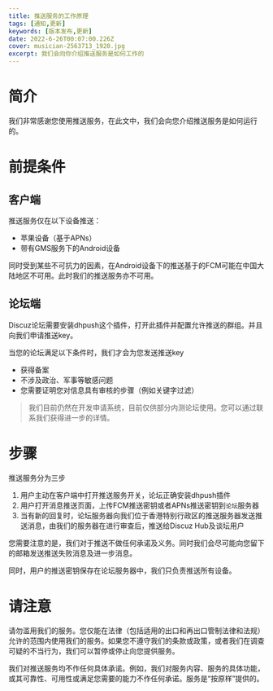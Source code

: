 ```yaml
---
title: 推送服务的工作原理
tags: [通知,更新]
keywords: [版本发布,更新]
date: 2022-6-26T00:07:00.226Z
cover: musician-2563713_1920.jpg
excerpt: 我们会向你介绍推送服务是如何工作的
---
```


# 简介

我们非常感谢您使用推送服务，在此文中，我们会向您介绍推送服务是如何运行的。

# 前提条件

## 客户端

推送服务仅在以下设备推送：

+ 苹果设备（基于APNs）
+ 带有GMS服务下的Android设备

同时受到某些不可抗力的因素，在Android设备下的推送基于的FCM可能在中国大陆地区不可用。此时我们的推送服务亦不可用。

## 论坛端

Discuz论坛需要安装dhpush这个插件，打开此插件并配置允许推送的群组。并且向我们申请推送key。

当您的论坛满足以下条件时，我们才会为您发送推送key

+ 获得备案
+ 不涉及政治、军事等敏感问题
+ 您需要证明您对信息具有审核的步骤（例如关键字过滤）

> 我们目前仍然在开发申请系统，目前仅供部分内测论坛使用。您可以通过联系我们获得进一步的详情。

# 步骤

推送服务分为三步

1. 用户主动在客户端中打开推送服务开关，论坛正确安装dhpush插件
2. 用户打开消息推送页面，上传FCM推送密钥或者APNs推送密钥到`论坛`服务器
3. 当有新的回复时，论坛服务器向我们位于香港特别行政区的推送服务器发送推送消息，由我们的服务器在进行审查后，推送给Discuz Hub及谈坛用户

您需要注意的是，我们对于推送不做任何承诺及义务。同时我们会尽可能向您留下的邮箱发送推送失败消息及进一步消息。

同时，用户的推送密钥保存在论坛服务器中，我们只负责推送所有设备。

# 请注意

请勿滥用我们的服务。您仅能在法律（包括适用的出口和再出口管制法律和法规）允许的范围内使用我们的服务。如果您不遵守我们的条款或政策，或者我们在调查可疑的不当行为，我们可以暂停或停止向您提供服务。

我们对推送服务均不作任何具体承诺。例如，我们对服务内容、服务的具体功能，或其可靠性、可用性或满足您需要的能力不作任何承诺。服务是“按原样”提供的。
